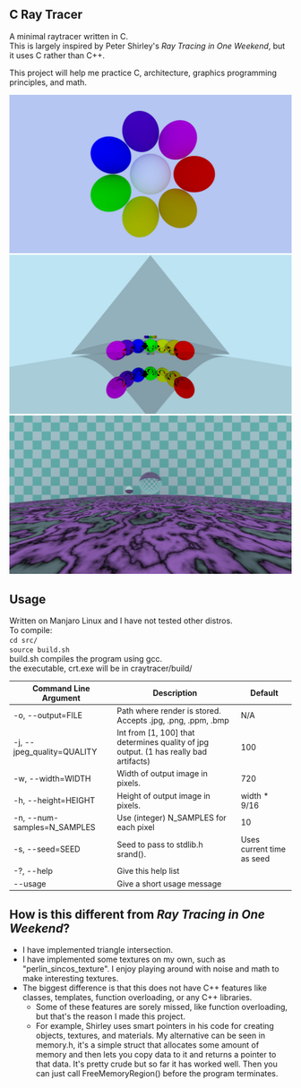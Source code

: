 C Ray Tracer
--
A minimal raytracer written in C.  
This is largely inspired by Peter Shirley's _Ray Tracing in One Weekend_, but it uses C rather than C++.  

This project will help me practice C, architecture, graphics programming principles, and math.  

![A demo scene](./examples/ex.jpg)
![A scene showcasing reflections](./examples/reflection.jpg)
![A scene demonstrating checker_texture and perlin_sincos_texture](./examples/textures.jpg)

Usage
---
Written on Manjaro Linux and I have not tested other distros.  
To compile:  
`cd src/`  
`source build.sh`  
build.sh compiles the program using gcc.  
the executable, crt.exe will be in craytracer/build/  

| Command Line Argument | Description | Default |
--- | --- | ---
| -o, --output=FILE          | Path where render is stored. Accepts .jpg, .png, .ppm, .bmp | N/A |
| -j, --jpeg_quality=QUALITY | Int from [1, 100] that determines quality of jpg output. (1 has really bad artifacts) | 100 |
| -w, --width=WIDTH          | Width of output image in pixels. | 720 |
| -h, --height=HEIGHT        | Height of output image in pixels. | width * 9/16  |
| -n, --num-samples=N_SAMPLES  | Use (integer) N_SAMPLES for each pixel | 10 |
| -s, --seed=SEED              | Seed to pass to stdlib.h srand(). | Uses current time as seed|
| -?, --help                   | Give this help list |
| --usage                  | Give a short usage message |

How is this different from _Ray Tracing in One Weekend_?
---
- I have implemented triangle intersection.  
- I have implemented some textures on my own, such as "perlin_sincos_texture". I enjoy playing around with noise and math to make interesting textures.
- The biggest difference is that this does not have C++ features like classes, templates, function overloading, or any C++ libraries.  
  - Some of these features are sorely missed, like function overloading, but that's the reason I made this project.  
  - For example, Shirley uses smart pointers in his code for creating objects, textures, and materials. My alternative can be seen in memory.h, it's a simple struct that allocates some amount of memory and then lets you copy data to it and returns a pointer to that data. It's pretty crude but so far it has worked well. Then you can just call FreeMemoryRegion() before the program terminates.

